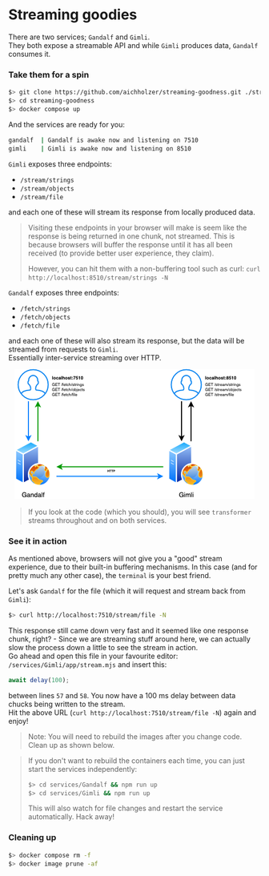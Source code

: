 # Streaming goodies

There are two services; `Gandalf` and `Gimli`.<br />
They both expose a streamable API and while `Gimli` produces data, `Gandalf` consumes it.


### Take them for a spin

```bash
$> git clone https://github.com/aichholzer/streaming-goodness.git ./streaming-goodness
$> cd streaming-goodness
$> docker compose up
```

And the services are ready for you:

```bash
gandalf  | Gandalf is awake now and listening on 7510
gimli    | Gimli is awake now and listening on 8510
```

`Gimli` exposes three endpoints:
* `/stream/strings`
* `/stream/objects`
* `/stream/file`

and each one of these will stream its response from locally produced data.<br />

> Visiting these endpoints in your browser will make is seem like the response is being returned in one chunk, not streamed. This is because browsers will buffer the response until it has all been received (to provide better user experience, they claim).<br />
> 
> However, you can hit them with a non-buffering tool such as curl: `curl http://localhost:8510/stream/strings -N`

`Gandalf` exposes three endpoints:
* `/fetch/strings`
* `/fetch/objects`
* `/fetch/file`

and each one of these will also stream its response, but the data will be streamed from requests to `Gimli`.<br />
Essentially inter-service streaming over HTTP.

<div align="center">
  <img src="https://github.com/aichholzer/streaming-goodness/blob/main/diagram.png" alt="" />
</div>

> If you look at the code (which you should), you will see `transformer` streams throughout and on both services.

### See it in action

As mentioned above, browsers will not give you a "good" stream experience, due to their built-in buffering mechanisms. In this case (and for pretty much any other case), the `terminal` is your best friend.

Let's ask `Gandalf` for the file (which it will request and stream back from `Gimli`):

```bash
$> curl http://localhost:7510/stream/file -N
```

This response still came down very fast and it seemed like one response chunk, right? - Since we are streaming stuff around here, we can actually slow the process down a little to see the stream in action.<br />
Go ahead and open this file in your favourite editor: `/services/Gimli/app/stream.mjs` and insert this:

```javascript
await delay(100);
```

between lines `57` and `58`. You now have a 100 ms delay between data chucks being written to the stream.<br />
Hit the above URL (`curl http://localhost:7510/stream/file -N`) again and enjoy!

> Note: You will need to rebuild the images after you change code.<br />
> Clean up as shown below.

> If you don't want to rebuild the containers each time, you can just start the services independently:
> ```bash
> $> cd services/Gandalf && npm run up
> $> cd services/Gimli && npm run up
> ```
> This will also watch for file changes and restart the service automatically. Hack away!

### Cleaning up

```bash
$> docker compose rm -f
$> docker image prune -af
```
